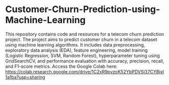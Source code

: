 # Customer-Churn-Prediction-using-Machine-Learning
This repository contains code and resources for a telecom churn prediction project. The project aims to predict customer churn in a telecom dataset using machine learning algorithms. It includes data preprocessing, exploratory data analysis (EDA), feature engineering, model training (Logistic Regression, SVM, Random Forest), hyperparameter tuning using GridSearchCV, and performance evaluation with accuracy, precision, recall, and F1-score metrics.
Access the Google Colab here: https://colab.research.google.com/drive/1C2xR9pvzoK52YbPDVSj37CYBjxI1a1ba?usp=sharing

